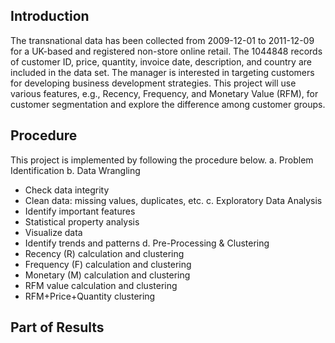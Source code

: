 ## Introduction

The transnational data has been collected from 2009-12-01 to 2011-12-09 for a UK-based and registered non-store online retail. The 1044848 records of customer ID, price, quantity, invoice date, description, and country are included in the data set. The manager is interested in targeting customers for developing business development strategies. This project will use various features, e.g., Recency, Frequency, and Monetary Value (RFM), for customer segmentation and explore the difference among customer groups.

## Procedure
This project is implemented by following the procedure below.
a. Problem Identification 
b. Data Wrangling
* Check data integrity 
* Clean data: missing values, duplicates, etc. 
c. Exploratory Data Analysis
* Identify important features
* Statistical property analysis
* Visualize data
* Identify trends and patterns
d. Pre-Processing & Clustering
* Recency (R) calculation and clustering
* Frequency (F) calculation and clustering
* Monetary (M) calculation and clustering
* RFM value calculation and clustering
* RFM+Price+Quantity clustering

## Part of Results
